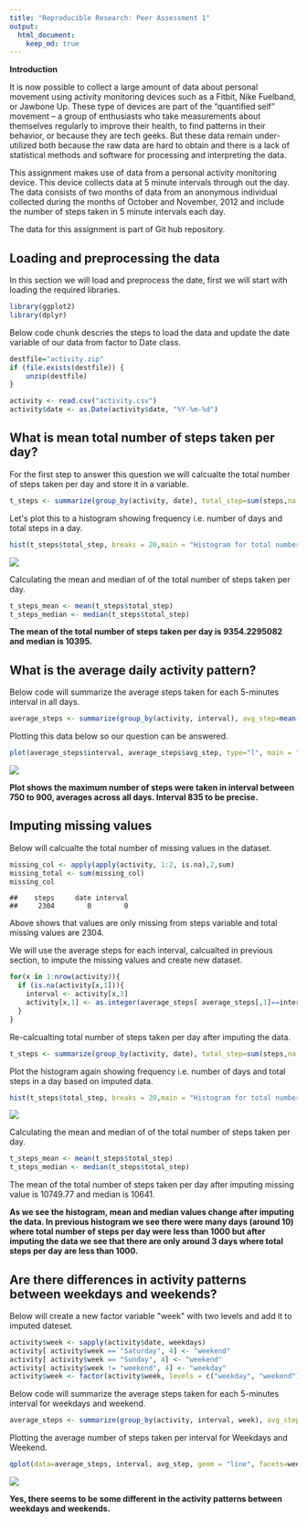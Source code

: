 ```yaml
---
title: "Reproducible Research: Peer Assessment 1"
output: 
  html_document:
    keep_md: true
---
```


**Introduction**

It is now possible to collect a large amount of data about personal movement using activity monitoring devices such as a Fitbit, Nike Fuelband, or Jawbone Up. These type of devices are part of the “quantified self” movement – a group of enthusiasts who take measurements about themselves regularly to improve their health, to find patterns in their behavior, or because they are tech geeks. But these data remain under-utilized both because the raw data are hard to obtain and there is a lack of statistical methods and software for processing and interpreting the data.

This assignment makes use of data from a personal activity monitoring device. This device collects data at 5 minute intervals through out the day. The data consists of two months of data from an anonymous individual collected during the months of October and November, 2012 and include the number of steps taken in 5 minute intervals each day.

The data for this assignment is part of Git hub repository.


## Loading and preprocessing the data

In this section we will load and preprocess the date, first we will start with loading the required libraries.


```r
library(ggplot2)
library(dplyr)
```
Below code chunk descries the steps to load the data and update the date variable of our data from factor to Date class.


```r
destfile="activity.zip"
if (file.exists(destfile)) {
    unzip(destfile)
}

activity <- read.csv("activity.csv")
activity$date <- as.Date(activity$date, "%Y-%m-%d")
```


## What is mean total number of steps taken per day?

For the first step to answer this question we will calcualte the total number of steps taken per day and store it in a variable.


```r
t_steps <- summarize(group_by(activity, date), total_step=sum(steps,na.rm = TRUE))
```

Let's plot this to a histogram showing frequency i.e. number of days and total steps in a day.


```r
hist(t_steps$total_step, breaks = 20,main = "Histogram for total number of steps per day",xlab = "Total steps per day", ylab = "Number of days")
```

![](PA1_template_files/figure-html/hist-1.png)<!-- -->

Calculating the mean and median of of the total number of steps taken per day.


```r
t_steps_mean <- mean(t_steps$total_step)
t_steps_median <- median(t_steps$total_step)
```

**The mean of the total number of steps taken per day is 9354.2295082 and median is
10395.**

## What is the average daily activity pattern?

Below code will summarize the average steps taken for each 5-minutes interval in all days.


```r
average_steps <- summarize(group_by(activity, interval), avg_step=mean(steps,na.rm = TRUE))
```

Plotting this data below so our question can be answered.


```r
plot(average_steps$interval, average_steps$avg_step, type="l", main = "Steps taken per interval averaged across all days", xlab = "Internval", ylab = "Average steps")
```

![](PA1_template_files/figure-html/average_steps-1.png)<!-- -->

**Plot shows the maximum number of steps were taken in interval between 750 to 900, averages across all days.  Interval 835 to be precise.**

## Imputing missing values

Below will calcualte the total number of missing values in the dataset.


```r
missing_col <- apply(apply(activity, 1:2, is.na),2,sum)
missing_total <- sum(missing_col)
missing_col
```

```
##    steps     date interval 
##     2304        0        0
```

Above shows that values are only missing from steps variable and total missing values are 2304.

We will use the average steps for each interval, calcualted in previous section, to impute the missing values and create new dataset.


```r
for(x in 1:nrow(activity)){
  if (is.na(activity[x,1])){
    interval <- activity[x,3]
    activity[x,1] <- as.integer(average_steps[ average_steps[,1]==interval ,2])
  }
}
```

Re-calcualting total number of steps taken per day after imputing the data.


```r
t_steps <- summarize(group_by(activity, date), total_step=sum(steps,na.rm = TRUE))
```

Plot the histogram again showing frequency i.e. number of days and total steps in a day based on imputed data.


```r
hist(t_steps$total_step, breaks = 20,main = "Histogram for total number of steps per day - Imputed data",xlab = "Total steps per day", ylab = "Number of days")
```

![](PA1_template_files/figure-html/hist_imput-1.png)<!-- -->

Calculating the mean and median of of the total number of steps taken per day.


```r
t_steps_mean <- mean(t_steps$total_step)
t_steps_median <- median(t_steps$total_step)
```

The mean of the total number of steps taken per day after imputing missing value is 10749.77 and median is 10641.

**As we see the histogram, mean and median values change after imputing the data. In previous histogram we see there were many days (around 10) where total number of steps per day were less than 1000 but after imputing the data we see that there are only around 3 days where total steps per day are less than 1000.**


## Are there differences in activity patterns between weekdays and weekends?

Below will create a new factor variable "week" with two levels and add it to imputed dateset.


```r
activity$week <- sapply(activity$date, weekdays)
activity[ activity$week == "Saturday", 4] <- "weekend" 
activity[ activity$week == "Sunday", 4] <- "weekend"
activity[ activity$week != "weekend", 4] <- "weekday"
activity$week <- factor(activity$week, levels = c("weekday", "weekend"))
```

Below code will summarize the average steps taken for each 5-minutes interval for weekdays and weekend.


```r
average_steps <- summarize(group_by(activity, interval, week), avg_step=mean(steps,na.rm = TRUE))
```

Plotting the average number of steps taken per interval for Weekdays and Weekend.


```r
qplot(data=average_steps, interval, avg_step, geom = "line", facets=week~.,ylab = "Number of Steps")
```

![](PA1_template_files/figure-html/unnamed-chunk-5-1.png)<!-- -->

**Yes, there seems to be some different in the activity patterns between weekdays and weekends.**
